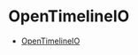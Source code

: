 


# OpenTimelineIO


- [OpenTimelineIO](https://github.com/AcademySoftwareFoundation/OpenTimelineIO)

